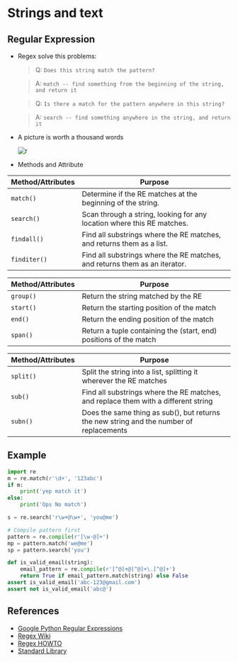 # Strings and text


## Regular Expression
- Regex solve this problems:

  > Q: `Does this string match the pattern?`

  > A: `match -- find something from the beginning of the string, and return it`

  > Q: `Is there a match for the pattern anywhere in this string?`

  > A: `search -- find something anywhere in the string, and return it`

- A picture is worth a thousand words

  ![r](http://wiki.python.org/moin/RegularExpression?action=AttachFile&do=get&target=regex_characters.png)

- Methods and Attribute

|Method/Attributes|Purpose|
|---|---|
|`match()`|Determine if the RE matches at the beginning of the string.|
|`search()`|Scan through a string, looking for any location where this RE matches.|
|`findall()`|Find all substrings where the RE matches, and returns them as a list.|
|`finditer()`|Find all substrings where the RE matches, and returns them as an iterator.|

|Method/Attributes|Purpose|
|---|---|
|`group()`|Return the string matched by the RE|
|`start()`|Return the starting position of the match|
|`end()`|Return the ending position of the match|
|`span()`|Return a tuple containing the (start, end) positions of the match|

|Method/Attributes|Purpose|
|---|---|
|`split()`|Split the string into a list, splitting it wherever the RE matches|
|`sub()`|Find all substrings where the RE matches, and replace them with a different string|
|`subn()`|Does the same thing as sub(), but returns the new string and the number of replacements|


## Example

```python
import re
m = re.match(r'\d+', '123abc')
if m:
    print('yep match it')
else:
    print('Ops No match')

s = re.search('r\w+@\w+', 'you@me')

# Compile pattern first
pattern = re.compile(r'[\w-@]+')
mp = pattern.match('we@me')
sp = pattern.search('you')

def is_valid_email(string):
    email_pattern = re.compile(r'[^@]+@[^@]+\.[^@]+')
    return True if email_pattern.match(string) else False
assert is_valid_email('abc-123@gmail.com')
assert not is_valid_email('abc@')
```

## References
- [Google Python Regular Expressions](https://developers.google.com/edu/python/regular-expressions)
- [Regex Wiki](https://wiki.python.org/moin/RegularExpression)
- [Regex HOWTO](https://docs.python.org/3/howto/regex.html)
- [Standard Library](https://docs.python.org/3/library/re.html)
